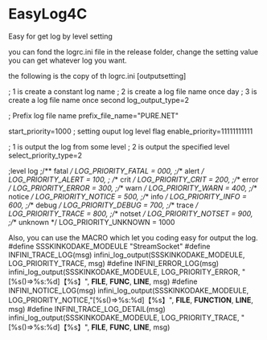 # EasyLog4C
Easy for get log by level setting

you can fond the logrc.ini file in the release folder, change the setting value you can get whatever log you want.

the following is the copy of th logrc.ini
[outputsetting]

; 1 is create a constant log name
; 2 is create a log file name once day
; 3 is create a log file name once second 
log_output_type=2 

; Prefix log file name
prefix_file_name="PURE.NET"

start_priority=1000
; setting ouput log level flag
enable_priority=11111111111

; 1 is output the log from some level
; 2 is output the specified level
select_priority_type=2


;level log
  ;/** fatal */	LOG_PRIORITY_FATAL	= 000, 
    ;/** alert */	LOG_PRIORITY_ALERT	= 100, 
   ; /** crit */	    LOG_PRIORITY_CRIT	= 200, 
    ;/** error */	LOG_PRIORITY_ERROR	= 300, 
    ;/** warn */	    LOG_PRIORITY_WARN	= 400, 
    ;/** notice */	LOG_PRIORITY_NOTICE	= 500, 
    ;/** info */	    LOG_PRIORITY_INFO	= 600, 
    ;/** debug */	LOG_PRIORITY_DEBUG	= 700,
    ;/** trace */	LOG_PRIORITY_TRACE	= 800,
    ;/** notset */	LOG_PRIORITY_NOTSET	= 900,
    ;/** unknown */	LOG_PRIORITY_UNKNOWN	= 1000
  

Also, you can use the MACRO which let you coding easy for output the log.
#define SSSKINKODAKE_MODEULE "StreamSocket"
#define INFINI_TRACE_LOG(msg) infini_log_output(SSSKINKODAKE_MODEULE, LOG_PRIORITY_TRACE, msg)
#define INFINI_ERROR_LOG(msg) infini_log_output(SSSKINKODAKE_MODEULE, LOG_PRIORITY_ERROR, "[%s()⇒%s:%d]【%s】", __FILE__, __FUNC__, __LINE__, msg)
#define INFINI_NOTICE_LOG(msg) infini_log_output(SSSKINKODAKE_MODEULE, LOG_PRIORITY_NOTICE,"[%s()⇒%s:%d]【%s】", __FILE__, __FUNCTION__, __LINE__, msg)
#define INFINI_TRACE_LOG_DETAIL(msg) infini_log_output(SSSKINKODAKE_MODEULE, LOG_PRIORITY_TRACE, "[%s()⇒%s:%d]【%s】", __FILE__, __FUNC__, __LINE__, msg)
